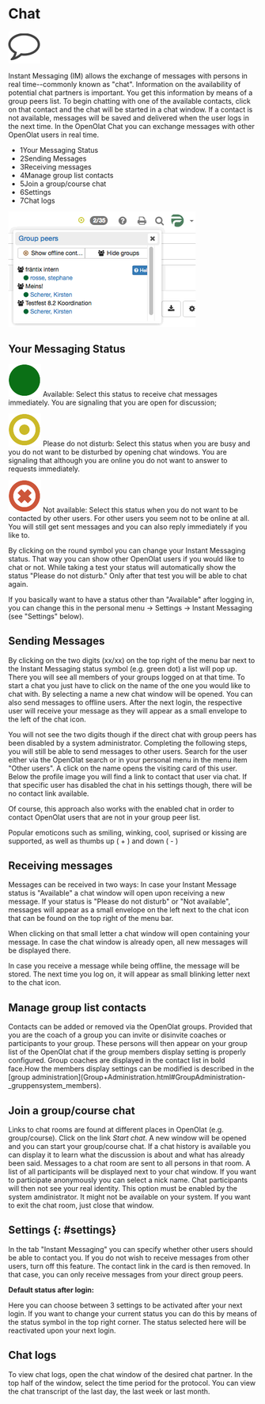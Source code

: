 # Chat

![](assets/chat_icon.png)

Instant Messaging (IM) allows the exchange of messages with persons in real
time--commonly known as "chat". Information on the availability of potential
chat partners is important. You get this information by means of a group peers
list. To begin chatting with one of the available contacts, click on that
contact and the chat will be started in a chat window. If a contact is not
available, messages will be saved and delivered when the user logs in the next
time.  In the OpenOlat Chat you can exchange messages with other OpenOlat
users in real time.

  

  

  

  * 1Your Messaging Status
  * 2Sending Messages
  * 3Receiving messages
  * 4Manage group list contacts
  * 5Join a group/course chat
  * 6Settings
  * 7Chat logs

  

![](assets/chat_group.gif)

## Your Messaging Status

![](assets/available.png)
Available: Select this status to receive chat messages immediately. You are
signaling that you are open for discussion;

![](assets/nodisturb.png)
Please do not disturb: Select this status when you are busy and you do not
want to be disturbed by opening chat windows. You are signaling that although
you are online you do not want to answer to requests immediately.

![](assets/notavailable.png)
Not available: Select this status when you do not want to be contacted by
other users. For other users you seem not to be online at all. You will still
get sent messages and you can also reply immediately if you like to.

By clicking on the round symbol you can change your Instant Messaging status.
That way you can show other OpenOlat users if you would like to chat or not.
While taking a test your status will automatically show the status "Please do
not disturb." Only after that test you will be able to chat again.

If you basically want to have a status other than "Available" after logging
in, you can change this in the personal menu → Settings → Instant Messaging
(see "Settings" below).

  

## Sending Messages

By clicking on the two digits (xx/xx) on the top right of the menu bar next to
the Instant Messaging status symbol (e.g. green dot) a list will pop up. There
you will see all members of your groups logged on at that time. To start a
chat you just have to click on the name of the one you would like to chat
with. By selecting a name a new chat window will be opened.  You can also send
messages to offline users. After the next login, the respective user will
receive your message as they will appear as a small envelope to the left of
the chat icon.

You will not see the two digits though if the direct chat with group peers has
been disabled by a system administrator. Completing the following steps, you
will still be able to send messages to other users. Search for the user either
via the OpenOlat search or in your personal menu in the menu item "Other
users". A click on the name opens the visiting card of this user. Below the
profile image you will find a link to contact that user via chat. If that
specific user has disabled the chat in his settings though, there will be no
contact link available.

Of course, this approach also works with the enabled chat in order to contact
OpenOlat users that are not in your group peer list.

Popular emoticons such as smiling, winking, cool, suprised or kissing are
supported, as well as thumbs up ( + ) and down ( - )

## Receiving messages

Messages can be received in two ways: In case your Instant Message status is
"Available" a chat window will open upon receiving a new message. If your
status is "Please do not disturb" or "Not available", messages will appear as
a small envelope on the left next to the chat icon that can be found on the
top right of the menu bar.

When clicking on that small letter a chat window will open containing your
message. In case the chat window is already open, all new messages will be
displayed there.

In case you receive a message while being offline, the message will be stored.
The next time you log on, it will appear as small blinking letter next to the
chat icon.

## Manage group list contacts

Contacts can be added or removed via the OpenOlat groups. Provided that you
are the coach of a group you can invite or disinvite coaches or participants
to your group. These persons will then appear on your group list of the
OpenOlat chat if the group members display setting is properly configured.
Group coaches are displayed in the contact list in bold face.How the members
display settings can be modified is described in the [group
administration](Group+Administration.html#GroupAdministration-
_gruppensystem_members).

## Join a group/course chat

Links to chat rooms are found at different places in OpenOlat (e.g.
group/course). Click on the link _Start chat_. A new window will be opened and
you can start your group/course chat. If a chat history is available you can
display it to learn what the discussion is about and what has already been
said. Messages to a chat room are sent to all persons in that room. A list of
all participants will be displayed next to your chat window. If you want to
participate anonymously you can select a nick name. Chat participants will
then not see your real identity. This option must be enabled by the system
amdinistrator. It might not be available on your system. If you want to exit
the chat room, just close that window.

## Settings {: #settings}

In the tab "Instant Messaging" you can specify whether other users should be
able to contact you. If you do not wish to receive messages from other users,
turn off this feature. The contact link in the card is then removed. In that
case, you can only receive messages from your direct group peers.

 **Default status after login:**

Here you can choose between 3 settings to be activated after your next login.
If you want to change your current status you can do this by means of the
status symbol in the top right corner. The status selected here will be
reactivated upon your next login.

## Chat logs

To view chat logs, open the chat window of the desired chat partner. In the
top half of the window, select the time period for the protocol. You can view
the chat transcript of the last day, the last week or last month.

  

